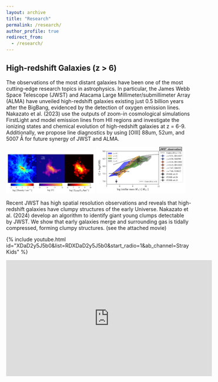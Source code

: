 ```yaml
---
layout: archive
title: "Research"
permalink: /research/
author_profile: true
redirect_from:
  - /research/
---
```


## High-redshift Galaxies (z > 6)  
The observations of the most distant galaxies have been one of the most cutting-edge research topics in astrophysics. 
In particular, the James Webb Space Telescope (JWST) and Atacama Large Millimeter/submillimeter Array (ALMA) have unveiled 
high-redshift galaxies existing just 0.5 billion years after the BigBang, evidenced by the detection of oxygen emission lines.   
Nakazato et al. (2023) use the outputs of zoom-in cosmological simulations FirstLight and model emission lines from HII regions 
and investigate the ionizing states and chemical evolution  of high-redshift galaxies at z = 6-9. 
Additionally, we propose line diagnostics by using [OIII] 88um, 52um, and 5007 Å for future synergy of JWST and ALMA.
<!-- ![](/images/research/FL964_projection_ver0.png) -->
<!-- <img src="/images/research/FL964_projection_ver0.png" width="50%" height="auto"> -->


<img src="/images/research/FL964_projection_ver0.png" width="48%" height="auto"> <img src="/images/research/MZR.png" alt="mass metallicity relations" width="48%"/>


Recent JWST has high spatial resolution observations and reveals that high-redshift galaxies have clumpy structures of the early Universe. Nakazato et al. (2024) develop an algorithm to identify giant young clumps detectable by JWST. 
We show that early galaxies merge and surrounding gas is tidally compressed, forming clumpy structures. (see the attached movie)  

{% include youtube.html id="XDaD2y5J5b0&list=RDXDaD2y5J5b0&start_radio=1&ab_channel=StrayKids" %} 

<iframe width="560" height="315" src="https://www.youtube.com/embed/XDaD2y5J5b0?si=RUQGMCTj8dK3tRpN" title="YouTube video player" frameborder="0" allow="accelerometer; autoplay; clipboard-write; encrypted-media; gyroscope; picture-in-picture; web-share" allowfullscreen></iframe>

